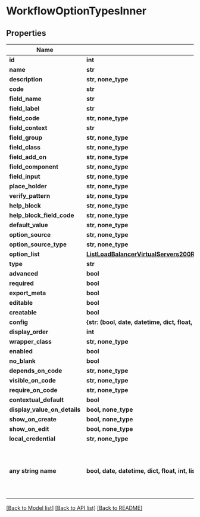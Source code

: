 # WorkflowOptionTypesInner


## Properties
Name | Type | Description | Notes
------------ | ------------- | ------------- | -------------
**id** | **int** |  | [optional] 
**name** | **str** |  | [optional] 
**description** | **str, none_type** |  | [optional] 
**code** | **str** |  | [optional] 
**field_name** | **str** |  | [optional] 
**field_label** | **str** |  | [optional] 
**field_code** | **str, none_type** |  | [optional] 
**field_context** | **str** |  | [optional] 
**field_group** | **str, none_type** |  | [optional] 
**field_class** | **str, none_type** |  | [optional] 
**field_add_on** | **str, none_type** |  | [optional] 
**field_component** | **str, none_type** |  | [optional] 
**field_input** | **str, none_type** |  | [optional] 
**place_holder** | **str, none_type** |  | [optional] 
**verify_pattern** | **str, none_type** |  | [optional] 
**help_block** | **str, none_type** |  | [optional] 
**help_block_field_code** | **str, none_type** |  | [optional] 
**default_value** | **str, none_type** |  | [optional] 
**option_source** | **str, none_type** |  | [optional] 
**option_source_type** | **str, none_type** |  | [optional] 
**option_list** | [**ListLoadBalancerVirtualServers200ResponseAllOfLoadBalancerInstancesInnerSslCert**](ListLoadBalancerVirtualServers200ResponseAllOfLoadBalancerInstancesInnerSslCert.md) |  | [optional] 
**type** | **str** |  | [optional] 
**advanced** | **bool** |  | [optional] 
**required** | **bool** |  | [optional] 
**export_meta** | **bool** |  | [optional] 
**editable** | **bool** |  | [optional] 
**creatable** | **bool** |  | [optional] 
**config** | **{str: (bool, date, datetime, dict, float, int, list, str, none_type)}** |  | [optional] 
**display_order** | **int** |  | [optional] 
**wrapper_class** | **str, none_type** |  | [optional] 
**enabled** | **bool** |  | [optional] 
**no_blank** | **bool** |  | [optional] 
**depends_on_code** | **str, none_type** |  | [optional] 
**visible_on_code** | **str, none_type** |  | [optional] 
**require_on_code** | **str, none_type** |  | [optional] 
**contextual_default** | **bool** |  | [optional] 
**display_value_on_details** | **bool, none_type** |  | [optional] 
**show_on_create** | **bool, none_type** |  | [optional] 
**show_on_edit** | **bool, none_type** |  | [optional] 
**local_credential** | **str, none_type** |  | [optional] 
**any string name** | **bool, date, datetime, dict, float, int, list, str, none_type** | any string name can be used but the value must be the correct type | [optional]

[[Back to Model list]](../README.md#documentation-for-models) [[Back to API list]](../README.md#documentation-for-api-endpoints) [[Back to README]](../README.md)


